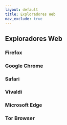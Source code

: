 ```yaml
---
layout: default
title: Exploradores Web
nav_exclude: true
---
```


## Exploradores Web

### Firefox

### Google Chrome

### Safari

### Vivaldi

### Microsoft Edge

### Tor Browser